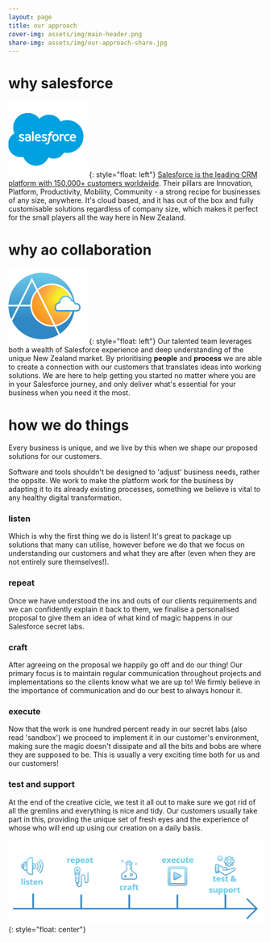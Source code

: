 ```yaml
---
layout: page
title: our approach
cover-img: assets/img/main-header.png
share-img: assets/img/our-approach-share.jpg
---
```


# why salesforce
![salesforce logo](assets/img/salesforce-logo.png){: style="float: left"}
[Salesforce is the leading CRM platform with 150,000+ customers worldwide](https://aocollab.tech/2020-11-28-what-is-crm-why-salesforce/). Their pillars are Innovation, Platform, Productivity, Mobility, Community - a strong recipe for businesses of any size, anywhere. It's cloud based, and it has out of the box and fully customisable solutions regardless of company size, which makes it perfect for the small players all the way here in New Zealand.
<br/>

# why ao collaboration
![Ao Collab logo](assets/img/aocollab-logo.png){: style="float: left"}
Our talented team leverages both a wealth of Salesforce experience and deep understanding of the unique New Zealand market. By prioritising **people** and **process** we are able to create a connection with our customers that translates ideas into working solutions. We are here to help getting you started no matter where you are in your Salesforce journey, and only deliver what's essential for your business when you need it the most.
<br/>

# how we do things
Every business is unique, and we live by this when we shape our proposed solutions for our customers.

Software and tools shouldn't be designed to 'adjust' business needs, rather the oppsite. We work to make the platform work for the business by adapting it to its already existing processes, something we believe is vital to any healthy digital transformation.

### listen
Which is why the first thing we do is listen! It's great to package up solutions that many can utilise, however before we do that we focus on understanding our customers and what they are after (even when they are not entirely sure themselves!).

### repeat
Once we have understood the ins and outs of our clients requirements and we can confidently explain it back to them, we finalise a personalised proposal to give them an idea of what kind of magic happens in our Salesforce secret labs.

### craft
After agreeing on the proposal we happily go off and do our thing! Our primary focus is to maintain regular communication throughout projects and implementations so the clients know what we are up to! We firmly believe in the importance of communication and do our best to always honour it.

### execute
Now that the work is one hundred percent ready in our secret labs (also read 'sandbox') we proceed to implement it in our customer's environment, making sure the magic doesn't dissipate and all the bits and bobs are where they are supposed to be. This is usually a very exciting time both for us and our customers!

### test and support
At the end of the creative cicle, we test it all out to make sure we got rid of all the gremlins and everything is nice and tidy. Our customers usually take part in this, providing the unique set of fresh eyes and the experience of whose who will end up using our creation on a daily basis.

![Ao Collab logo](assets/img/oura-approach-graphic.png){: style="float: center"}
